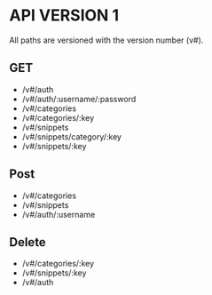 # API VERSION 1

All paths are versioned with the version number (v#).

## GET
- /v#/auth
- /v#/auth/:username/:password
- /v#/categories
- /v#/categories/:key
- /v#/snippets
- /v#/snippets/category/:key
- /v#/snippets/:key

## Post
- /v#/categories
- /v#/snippets
- /v#/auth/:username

## Delete
- /v#/categories/:key
- /v#/snippets/:key
- /v#/auth

